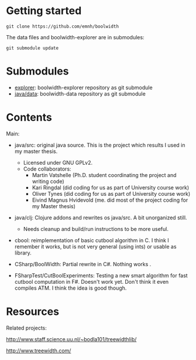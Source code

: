 # Getting started

    git clone https://github.com/emnh/boolwidth

The data files and boolwidth-explorer are in submodules:

    git submodule update

# Submodules

- [explorer](https://github.com/emnh/boolwidth-explorer): boolwidth-explorer repository as git submodule
- [java/data](https://github.com/emnh/boolwidth-data): boolwidth-data repository as git submodule

# Contents

Main:
- java/src: original java source. This is the project which results I used in my master thesis.
  - Licensed under GNU GPLv2.
  - Code collaborators:
    - Martin Vatshelle (Ph.D. student coordinating the project and writing code)
    - Kari Ringdal (did coding for us as part of University course work)
    - Oliver Tynes (did coding for us as part of University course work)
    - Eivind Magnus Hvidevold (me. did most of the project coding for my Master thesis)

- java/clj: Clojure addons and rewrites os java/src. A bit unorganized still.
  - Needs cleanup and build/run instructions to be more useful.

- cbool: reimplementation of basic cutbool algorithm in C. I think I remember it works, but is not very general (using ints) or usable as library.

- CSharp/BoolWidth: Partial rewrite in C#. Nothing works .

- FSharpTest/CutBoolExperiments: Testing a new smart algorithm for fast cutbool computation in F#. Doesn't work yet. Don't think it even compiles ATM. I think the idea is good though.

# Resources

Related projects:

http://www.staff.science.uu.nl/~bodla101/treewidthlib/

http://www.treewidth.com/

